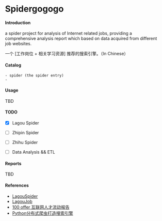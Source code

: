 # Spidergogogo

#### Introduction

a spider project for analysis of Internet related jobs, providing a comprehensive analysis report which based on data acquired from different job websites.

一个 [工作岗位 + 相关学习资源] 推荐的搜索引擎。（In Chinese）

#### Catalog

	- spider (the spider entry)
	- 

#### Usage

TBD

#### TODO

- [x] Lagou Spider
- [ ] Zhipin Spider
- [ ] Zhihu Spider
- [ ] Data Analysis && ETL




#### Reports

TBD


#### References

* [LagouSpider](https://github.com/nnngu/LagouSpider)
* [LagouJob](https://github.com/lucasxlu/LagouJob)
* [100 offer 互联网人才流动报告](https://cn.100offer.com/resources)
* [Python分布式爬虫打造搜索引擎](http://coding.imooc.com/class/92.html)

